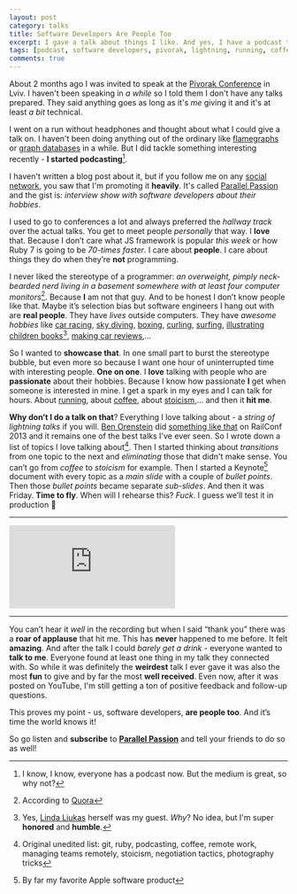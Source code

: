 ```yaml
---
layout: post
category: talks
title: Software Developers Are People Too
excerpt: I gave a talk about things I like. And yes, I have a podcast too now.
tags: [podcast, software developers, pivorak, lightning, running, coffee, stoicism, hobbies, passions]
comments: true
---
```


About 2 months ago I was invited to speak at the [Pivorak Conference](https://pivorak.com/) in Lviv. I haven't been speaking in _a while_ so I told them I don't have any talks prepared. They said anything goes as long as it's _me_ giving it and it's at least _a bit_ technical.

I went on a run without headphones and thought about what I could give a talk on. I haven't been doing anything out of the ordinary like [flamegraphs](/talks/2017/05/03/crazy-weeks-of-march-and-april/) or [graph databases](/talks/2015/06/01/neo4j-for-rubyc-hipsters/) in a while. But I did tackle something interesting recently - **I started podcasting**[^1].

I haven't written a blog post about it, but if you follow me on any [social](https://instagram.com/miharekar) [network](https://twitter.com/miharekar), you saw that I'm promoting it **heavily**. It's called [Parallel Passion](https://www.parallelpassion.com/) and the gist is: _interview show with software developers about their hobbies_.

I used to go to conferences a lot and always preferred the _hallway track_ over the actual talks. You get to meet people _personally_ that way. I **love** that. Because I don’t care what JS framework is popular _this week_ or how Ruby 7 is going to be _70-times faster_. I care about **people**. I care about things they do when they’re **not** programming.

I never liked the stereotype of a programmer: _an overweight, pimply neck-bearded nerd living in a basement somewhere with at least four computer monitors_[^2]. Because **I** am not that guy. And to be honest I don’t know people like that. Maybe it’s selection bias but software engineers I hang out with are **real people**. They have _lives_ outside computers. They have _awesome hobbies_ like [car racing](https://www.parallelpassion.com/3), [sky diving](https://www.parallelpassion.com/5), [boxing](https://www.parallelpassion.com/2), [curling](https://www.parallelpassion.com/7), [surfing](https://www.parallelpassion.com/8), [illustrating children books](https://www.parallelpassion.com/15)[^3], [making car reviews](https://www.parallelpassion.com/17),…

So I wanted to **showcase that**. In one small part to burst the stereotype bubble, but even more so because I want one hour of uninterrupted time with interesting people. **One on one**. I **love** talking with people who are **passionate** about their hobbies. Because I know how passionate **I** get when someone is interested in mine. I get a spark in my eyes and I can talk for hours. About [running](/posts/2017/08/20/running-gear/), about [coffee](/posts/2016/04/26/in-quest-of-a-better-coffee/), about [stoicism](/posts/2018/09/02/journaling/),… and then it **hit me**.

**Why don’t I do a talk on that**? Everything I love talking about - a _string of lightning talks_ if you will. [Ben Orenstein](http://www.benorenstein.com/) did [something like that](https://www.youtube.com/watch?v=l9JXH7JPjR4) on RailConf 2013 and it remains one of the best talks I've ever seen. So I wrote down a list of topics I love talking about[^4]. Then I started thinking about _transitions_ from one topic to the next and _eliminating_ those that didn't make sense. You can’t go from _coffee_ to _stoicism_ for example. Then I started a Keynote[^5] document with every topic as a _main slide_ with a couple of _bullet points_. Then those _bullet points_ became separate _sub-slides_. And then it was Friday. **Time to fly**. When will I rehearse this? _Fuck_. I guess we’ll test it in production 😬

---

<iframe width="width:100%" src="https://www.youtube.com/embed/CZIZPKpsXdo" frameborder="0" allowfullscreen></iframe>

---

You can’t hear it _well_ in the recording but when I said “thank you” there was a **roar of applause** that hit me. This has **never** happened to me before. It felt **amazing**. And after the talk I could _barely get a drink_ - everyone wanted to **talk to me**. Everyone found at least one thing in my talk they connected with. So while it was definitely the **weirdest** talk I ever gave it was also the most **fun** to give and by far the most **well received**. Even now, after it was posted on YouTube, I'm still getting a ton of positive feedback and follow-up questions.

This proves my point - us, software developers, **are people too**. And it’s time the world knows it!

So go listen and **subscribe** to [**Parallel Passion**](https://www.parallelpassion.com/) and tell your friends to do so as well!

[^1]: I know, I know, everyone has a podcast now. But the medium is great, so why not?
[^2]: According to [Quora](https://www.quora.com/What-are-the-stereotypes-of-computer-programmers)
[^3]: Yes, [Linda Liukas](http://lindaliukas.com/) herself was my guest. _Why_? No idea, but I'm super **honored** and **humble**.
[^4]: Original unedited list: git, ruby, podcasting, coffee, remote work, managing teams remotely, stoicism, negotiation tactics, photography tricks
[^5]: By far my favorite Apple software product

